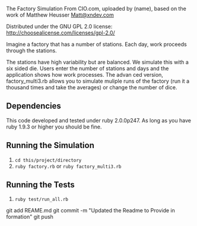 
The Factory Simulation
From CIO.com, uploaded by (name), based on the work of Matthew Heusser Matt@xndev.com

Distributed under the GNU GPL 2.0 license: http://choosealicense.com/licenses/gpl-2.0/

Imagine a factory that has a number of stations. Each day, work proceeds through the stations.

The stations have high variability but are balanced. We simulate this with a six sided die. Users enter the number of stations and days and the application shows how work processes. The advan
ced version, factory_multi3.rb allows you to simulate muliple runs of the factory (run it a thousand times and take the averages) or change the number of dice.

## Dependencies
This code developed and tested under ruby 2.0.0p247. As long as you have ruby 1.9.3 or higher you should be fine.


## Running the Simulation
1. `cd this/project/directory`
2. `ruby factory.rb` or `ruby factory_multi3.rb`

## Running the Tests

1. `ruby test/run_all.rb`

git add REAME.md
git commit -m "Updated the Readme to Provide in formation"
git push
